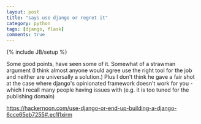 ```yaml
---
layout: post
title: "says use django or regret it"
category: python
tags: [django, flask]
comments: true
---
```

{% include JB/setup %}
  
Some good points, have seen some of it.  Somewhat of a strawman argument (I think almost anyone would agree use the right tool for the job and neither are universally a solution.)  Plus I don't think he gave a fair shot at the case where django's opinionated framework doesn't work for you - which I recall many people having issues with (e.g. it is too tuned for the publishing domain)
  
<https://hackernoon.com/use-django-or-end-up-building-a-django-6cce65eb7255#.ec1l1xirm>

